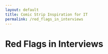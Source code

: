 ```yaml
---
layout: default
title: Comic Strip Inspiration for IT
permalink: /red_flags_in_interviews
---
```


# Red Flags in Interviews
